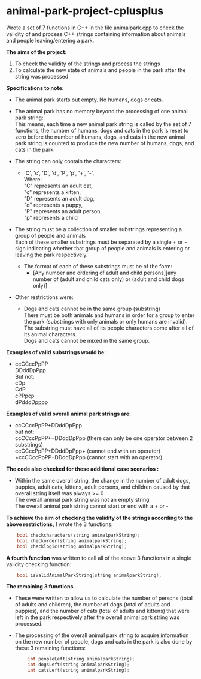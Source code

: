 # animal-park-project-cplusplus

Wrote a set of 7 functions in C++ in the file animalpark.cpp to check the validity of and process C++ strings containing information about animals and people leaving/entering a park.

**The aims of the project:**

1. To check the validity of the strings and process the strings
2. To calculate the new state of animals and people in the park after the string was processed

**Specifications to note:**<br/>

- The animal park starts out empty. No humans, dogs or cats.<br/>
- The animal park has no memory beyond the processing of one animal park string:<br/>
  This means, each time a new animal park string is called by the set of 7 functions, the number of humans, dogs and cats in the park is reset to zero before the number of humans, dogs, and cats in the new animal park string is counted to produce the new number of humans, dogs, and cats in the park.

- The string can only contain the characters:<br/>

  - 'C', 'c', 'D', 'd', 'P', 'p', '+', '-', <br/>
    Where:<br/>
    "C" represents an adult cat,<br/>
    "c" represents a kitten,<br/>
    "D" represents an adult dog,<br/>
    "d" represents a puppy,<br/>
    "P" represents an adult person,<br/>
    "p" represents a child

- The string must be a collection of smaller substrings representing a group of people and animals<br/>
  Each of these smaller substrings must be separated by a single + or - sign indicating whether that group of people and animals is entering or leaving the park respectively.<br/>

  - The format of each of these substrings must be of the form:<br/>
    - [Any number and ordering of adult and child persons][any number of (adult and child cats only) or (adult and child dogs only)]

- Other restrictions were:<br/>
  - Dogs and cats cannot be in the same group (substring)<br/>
    There must be both animals and humans in order for a group to enter the park (substrings with only animals or only humans are invalid).<br/>
    The substring must have all of its people characters come after all of its animal characters.<br/>
    Dogs and cats cannot be mixed in the same group.

**Examples of valid substrings would be:**<br/>

- ccCCccPpPP<br/>
  DDddDpPpp<br/>
  But not:<br/>
  cDp<br/>
  CdP<br/>
  cPPpcp<br/>
  dPdddDpppp<br/>

**Examples of valid overall animal park strings are:**<br/>

- ccCCccPpPP+DDddDpPpp<br/>
  but not:<br/>
  ccCCccPpPP++DDddDpPpp (there can only be one operator between 2 substrings)<br/>
  ccCCccPpPP+DDddDpPpp+ (cannot end with an operator)<br/>
  +ccCCccPpPP+DDddDpPpp (cannot start with an operator)

**The code also checked for these additional case scenarios :**<br/>

- Within the same overall string, the change in the number of adult dogs, puppies, adult cats, kittens, adult persons, and children caused by that overall string itself was always >= 0 <br/>
  The overall animal park string was not an empty string<br/>
  The overall animal park string cannot start or end with a + or -<br/>

**To achieve the aim of checking the validity of the strings according to the above restrictions,** I wrote the 3 functions:<br/>

```C++
    bool checkcharacters(string animalparkString);
    bool checkorder(string animalparkString);
    bool checklogic(string animalparkString);
```

**A fourth function** was written to call all of the above 3 functions in a single validity checking function:<br/>

```C++
    bool isValidAnimalParkString(string animalparkString);
```

**The remaining 3 functions**

- These were written to allow us to calculate the number of persons (total of adults and children), the number of dogs (total of adults and puppies), and the number of cats (total of adults and kittens) that were left in the park respectively after the overall animal park string was processed.<br/>

- The processing of the overall animal park string to acquire information on the new number of people, dogs and cats in the park is also done
  by these 3 remaining functions:<br/>

```C++
        int peopleLeft(string animalparkString);
        int dogsLeft(string animalparkString);
        int catsLeft(string animalparkString);
```
